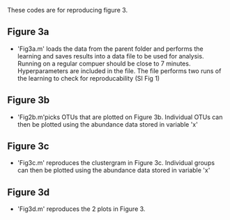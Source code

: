 These codes are for reproducing figure 3. 

## Figure 3a
- 'Fig3a.m' loads the data from the parent folder and performs the learning and saves results into a data file to be used for analysis.
Running on a regular compuer should be close to 7 minutes. Hyperparameters are included in the file.
The file performs two runs of the learning to check for reproducability (SI Fig 1)

## Figure 3b
- 'Fig2b.m'picks OTUs that are plotted on Figure 3b. Individual OTUs can then be plotted using the abundance data stored in variable 'x'


## Figure 3c
- 'Fig3c.m' reproduces the clustergram in Figure 3c. Individual groups can then be plotted using the abundance data stored in variable 'x'


## Figure 3d
- 'Fig3d.m' reproduces the 2 plots in Figure 3.
